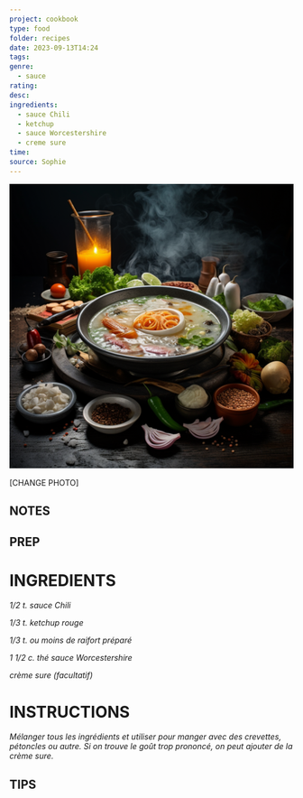 ```yaml
---
project: cookbook
type: food
folder: recipes
date: 2023-09-13T14:24
tags: 
genre:
  - sauce
rating: 
desc: 
ingredients:
  - sauce Chili
  - ketchup
  - sauce Worcestershire
  - creme sure
time: 
source: Sophie
---
```


![IMAGE](_default.png)


[CHANGE PHOTO]


## NOTES




## PREP


# INGREDIENTS

_1/2 t. sauce Chili_

_1/3 t. ketchup rouge_

_1/3 t. ou moins de raifort préparé_

_1 1/2 c. thé sauce Worcestershire_

_crème sure (facultatif)_



# INSTRUCTIONS

_Mélanger tous les ingrédients et utiliser pour_
_manger avec des crevettes, pétoncles ou autre._
_Si on trouve le goût trop prononcé, on peut_
_ajouter de la crème sure._



## TIPS



